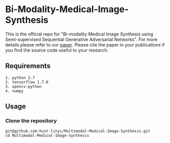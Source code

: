 # Bi-Modality-Medical-Image-Synthesis
This is the official repo for "Bi-modality Medical Image Synthesis using Semi-supervised Sequential Generative Adversarial Networks". For more details please refer to our [paper](https://www.ncbi.nlm.nih.gov/pubmed/31217133). Please cite the paper in your publications if you find the source code useful to your research.

## Requirements
    1. python 2.7
    2. tensorflow 1.7.0
    3. opencv-python
    4. numpy

## Usage
### Clone the repository
    git@github.com:hust-linyi/Multimodal-Medical-Image-Synthesis.git
    cd Multimodal-Medical-Image-Synthesis


